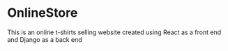 # OnlineStore
This is an online t-shirts selling website created  using React as a front end  and Django as a back end
